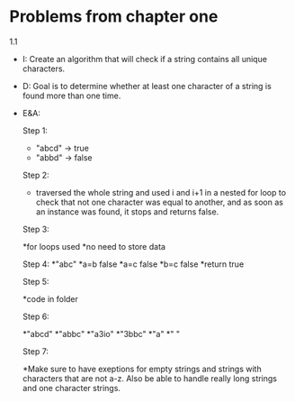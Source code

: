 # Problems from chapter one

1.1
* I: Create an algorithm that will check if a string contains all unique characters.
* D: Goal is to determine whether at least one character of a string is found more than one time.
* E&A:

  Step 1:
  
    * "abcd" -> true
    * "abbd" -> false
      
  Step 2:
 
     * traversed the whole string and used i and i+1 in a nested for loop to check that not one character was equal to another, and as soon as an instance was found, it stops and returns false.
     
     Step 3: 
      
     *for loops used 
     *no need to store data
     
     Step 4:
      *"abc"
      *a=b false
      *a=c false
      *b=c false
      *return true
     
     Step 5: 
     
     *code in folder
     
     Step 6:
     
     *"abcd"
     *"abbc"
     *"a3io"
     *"3bbc"
     *"a"
     *" "
     
     Step 7:
     
     *Make sure to have exeptions for empty strings and strings with characters that are not a-z. Also be able to handle really long strings and one character strings.
